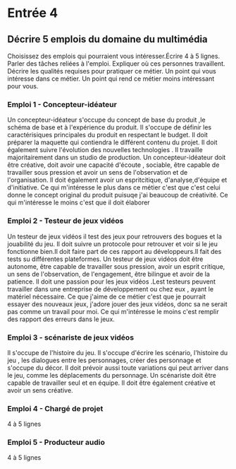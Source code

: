 # Entrée 4
## Décrire 5 emplois du domaine du multimédia
Choisissez des emplois qui pourraient vous intéresser.Écrire 4 à 5 lignes. Parler des tâches reliées à l'emploi. Expliquer où ces personnes travaillent. Décrire les qualités requises pour pratiquer ce métier. Un point qui vous intéresse dans ce métier. Un point qui rend ce métier moins intéressant pour vous. 

### Emploi 1 - Concepteur-idéateur
Un concepteur-idéateur s'occupe du concept de base du produit ,le schéma de base et à l'expérience du produit. Il s'occupe de définir les caractérisiques principales du produit en respectant le budget. Il doit préparer la maquette qui contiendra le différent contenu du projet. Il doit également suivre l'évolution des nouvelles technologies . Il travaille majoritairement dans un studio de production. Un concepteur-idéateur doit être créative, doit avoir une capacité d'écoute , sociable, être capable de travailler sous pression et avoir un sens de l'observation et de l'organisation. Il doit également avoir un espritcitique, d'analyse,d'équipe et d'initiative. Ce qui m'intéresse le plus dans ce métier c'est que c'est celui donne le concept original du produit puisuqe j'ai beaucoup de créativité. Ce qui m'intéresse le moins c'est que il doit élaborer 

### Emploi 2 - Testeur de jeux vidéos
Un testeur de jeux vidéos il test des jeux pour retrouvers des bogues et la jouabilité du jeu. Il doit suivre un protocole pour retrouver et voir si le jeu fonctionne bien.Il doit faire part de ces rapport au développeurs.Il fait des tests su différentes plateformes. Un testeur de jeux vidéos doit être autonome, être capable de travailler sous pression, avoir un esprit critique, un sens de l'observation, de l'engagement, être bilingue et avoir de la patience. Il doit une passion pour les jeux vidéos .Lest testeurs peuvent travailler dans une entreprise de développement  ou chez eux , ayant le matériel nécessaire. Ce que j'aime de ce métier c'est que je pourrait essayer des nouveaux jeux, j'adore jouer des jeux vidéos, donc sa ne serait pas comme un travail pour moi. Ce qui m'intéresse le moins c'est remplir des rapport des erreurs dans le jeux.

### Emploi 3 - scénariste de jeux vidéos
Il s'occupe de l'histoire du jeu. Il s'occupe d'écrire les scénario, l'histoire du jeu , les dialogues entre les personnages, créer des personnage et s'occupe du décor. Il doit prévoir aussi toute variations qui peut arriver dans le jeu, comme les déplacements du personnage. Un scénariste doit être capable de travailler seul et en équipe. Il doit être également créative et avoir un sens créative.

### Emploi 4 - Chargé de projet
4 à 5 lignes

### Emploi 5 - Producteur audio
4 à 5 lignes


